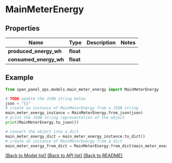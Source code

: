 # MainMeterEnergy


## Properties

Name | Type | Description | Notes
------------ | ------------- | ------------- | -------------
**produced_energy_wh** | **float** |  |
**consumed_energy_wh** | **float** |  |

## Example

```python
from span_panel_api.models.main_meter_energy import MainMeterEnergy

# TODO update the JSON string below
json = "{}"
# create an instance of MainMeterEnergy from a JSON string
main_meter_energy_instance = MainMeterEnergy.from_json(json)
# print the JSON string representation of the object
print(MainMeterEnergy.to_json())

# convert the object into a dict
main_meter_energy_dict = main_meter_energy_instance.to_dict()
# create an instance of MainMeterEnergy from a dict
main_meter_energy_from_dict = MainMeterEnergy.from_dict(main_meter_energy_dict)
```
[[Back to Model list]](../README.md#documentation-for-models) [[Back to API list]](../README.md#documentation-for-api-endpoints) [[Back to README]](../README.md)
